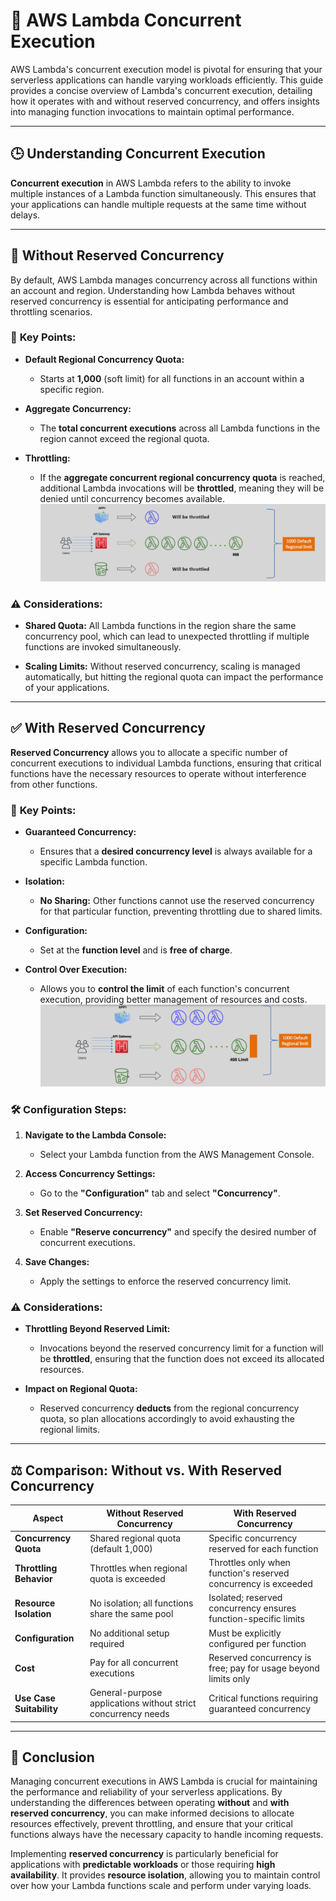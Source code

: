 # 🔄 **AWS Lambda Concurrent Execution**

AWS Lambda's concurrent execution model is pivotal for ensuring that your serverless applications can handle varying workloads efficiently. This guide provides a concise overview of Lambda's concurrent execution, detailing how it operates with and without reserved concurrency, and offers insights into managing function invocations to maintain optimal performance.

---

## 🕒 **Understanding Concurrent Execution**

**Concurrent execution** in AWS Lambda refers to the ability to invoke multiple instances of a Lambda function simultaneously. This ensures that your applications can handle multiple requests at the same time without delays.

---

## 🚫 **Without Reserved Concurrency**

By default, AWS Lambda manages concurrency across all functions within an account and region. Understanding how Lambda behaves without reserved concurrency is essential for anticipating performance and throttling scenarios.

### 📌 **Key Points:**

- **Default Regional Concurrency Quota:**

  - Starts at **1,000** (soft limit) for all functions in an account within a specific region.

- **Aggregate Concurrency:**

  - The **total concurrent executions** across all Lambda functions in the region cannot exceed the regional quota.

- **Throttling:**

  - If the **aggregate concurrent regional concurrency quota** is reached, additional Lambda invocations will be **throttled**, meaning they will be denied until concurrency becomes available.
    ![Without Concurrent Execution Limit](images/without-concurrent-execution-limit.png)

### ⚠️ **Considerations:**

- **Shared Quota:** All Lambda functions in the region share the same concurrency pool, which can lead to unexpected throttling if multiple functions are invoked simultaneously.

- **Scaling Limits:** Without reserved concurrency, scaling is managed automatically, but hitting the regional quota can impact the performance of your applications.

---

## ✅ **With Reserved Concurrency**

**Reserved Concurrency** allows you to allocate a specific number of concurrent executions to individual Lambda functions, ensuring that critical functions have the necessary resources to operate without interference from other functions.

### 📌 **Key Points:**

- **Guaranteed Concurrency:**

  - Ensures that a **desired concurrency level** is always available for a specific Lambda function.

- **Isolation:**

  - **No Sharing:** Other functions cannot use the reserved concurrency for that particular function, preventing throttling due to shared limits.

- **Configuration:**

  - Set at the **function level** and is **free of charge**.

- **Control Over Execution:**

  - Allows you to **control the limit** of each function's concurrent execution, providing better management of resources and costs.
    ![With Concurrent Execution Limit](images/with-concurrent-execution-limit.png)

### 🛠️ **Configuration Steps:**

1. **Navigate to the Lambda Console:**

   - Select your Lambda function from the AWS Management Console.

2. **Access Concurrency Settings:**

   - Go to the **"Configuration"** tab and select **"Concurrency"**.

3. **Set Reserved Concurrency:**

   - Enable **"Reserve concurrency"** and specify the desired number of concurrent executions.

4. **Save Changes:**
   - Apply the settings to enforce the reserved concurrency limit.

### ⚠️ **Considerations:**

- **Throttling Beyond Reserved Limit:**

  - Invocations beyond the reserved concurrency limit for a function will be **throttled**, ensuring that the function does not exceed its allocated resources.

- **Impact on Regional Quota:**
  - Reserved concurrency **deducts** from the regional concurrency quota, so plan allocations accordingly to avoid exhausting the regional limits.

---

## ⚖️ **Comparison: Without vs. With Reserved Concurrency**

| **Aspect**               | **Without Reserved Concurrency**                              | **With Reserved Concurrency**                                   |
| ------------------------ | ------------------------------------------------------------- | --------------------------------------------------------------- |
| **Concurrency Quota**    | Shared regional quota (default 1,000)                         | Specific concurrency reserved for each function                 |
| **Throttling Behavior**  | Throttles when regional quota is exceeded                     | Throttles only when function's reserved concurrency is exceeded |
| **Resource Isolation**   | No isolation; all functions share the same pool               | Isolated; reserved concurrency ensures function-specific limits |
| **Configuration**        | No additional setup required                                  | Must be explicitly configured per function                      |
| **Cost**                 | Pay for all concurrent executions                             | Reserved concurrency is free; pay for usage beyond limits only  |
| **Use Case Suitability** | General-purpose applications without strict concurrency needs | Critical functions requiring guaranteed concurrency             |

---

## 🏁 **Conclusion**

Managing concurrent executions in AWS Lambda is crucial for maintaining the performance and reliability of your serverless applications. By understanding the differences between operating **without** and **with reserved concurrency**, you can make informed decisions to allocate resources effectively, prevent throttling, and ensure that your critical functions always have the necessary capacity to handle incoming requests.

Implementing **reserved concurrency** is particularly beneficial for applications with **predictable workloads** or those requiring **high availability**. It provides **resource isolation**, allowing you to maintain control over how your Lambda functions scale and perform under varying loads.
